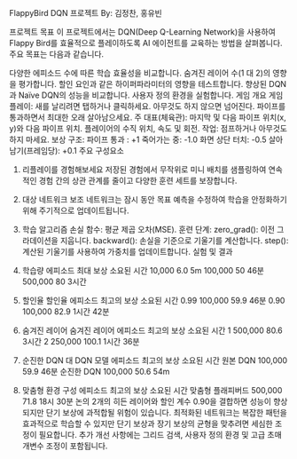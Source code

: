 FlappyBird DQN 프로젝트
By: 김정찬, 홍유빈

프로젝트 목표
이 프로젝트에서는 DQN(Deep Q-Learning Network)을 사용하여 Flappy Bird를 효율적으로 플레이하도록 AI 에이전트를 교육하는 방법을 살펴봅니다. 주요 목표는 다음과 같습니다.

다양한 에피소드 수에 따른 학습 효율성을 비교합니다.
숨겨진 레이어 수(1 대 2)의 영향을 평가합니다.
할인 요인과 같은 하이퍼파라미터의 영향을 테스트합니다.
향상된 DQN과 Naïve DQN의 성능을 비교합니다.
사용자 정의 환경을 실험합니다.
게임 개요
게임 플레이: 새를 날리려면 탭하거나 클릭하세요. 아무것도 하지 않으면 넘어진다. 파이프를 통과하면서 최대한 오래 살아남으세요.
주 대표(체육관):
마지막 및 다음 파이프 위치(x, y)와 다음 파이프 위치.
플레이어의 수직 위치, 속도 및 회전.
작업:
점프하거나 아무것도 하지 마세요.
보상 구조:
파이프 통과 : +1
죽어가는 중: -1.0
화면 상단 터치: -0.5
살아남기(프레임당): +0.1
주요 구성요소
1. 리플레이를 경험해보세요
저장된 경험에서 무작위로 미니 배치를 샘플링하여 연속적인 경험 간의 상관 관계를 줄이고 다양한 훈련 세트를 보장합니다.

2. 대상 네트워크
보조 네트워크는 잠시 동안 목표 예측을 수정하여 학습을 안정화하기 위해 주기적으로 업데이트됩니다.

3. 학습 알고리즘
손실 함수: 평균 제곱 오차(MSE).
훈련 단계:
zero_grad(): 이전 그라데이션을 지웁니다.
backward(): 손실을 기준으로 기울기를 계산합니다.
step(): 계산된 기울기를 사용하여 가중치를 업데이트합니다.
실험 및 결과
1. 학습량
에피소드	최대 보상	소요된 시간
10,000	6.0	5m
100,000	50	46분
500,000	80	3시간
2. 할인율
할인율	에피소드	최고의 보상	소요된 시간
0.99	100,000	59.9	46분
0.90	100,000	82.9	1시간 42분
3. 숨겨진 레이어
숨겨진 레이어	에피소드	최고의 보상	소요된 시간
1	500,000	80.6	3시간
2	250,000	100.1	1시간 36분
4. 순진한 DQN 대 DQN
모델	에피소드	최고의 보상	소요된 시간
원본 DQN	100,000	59.9	46분
순진한 DQN	100,000	50.6	54m
5. 맞춤형 환경
구성	에피소드	최고의 보상	소요된 시간
맞춤형 플래피버드	500,000	71.8	18시 30분
논의
2개의 히든 레이어와 할인 계수 0.90을 결합하면 성능이 향상되지만 단기 보상에 과적합될 위험이 있습니다.
최적화된 네트워크는 복잡한 패턴을 효과적으로 학습할 수 있지만 단기 보상과 장기 보상의 균형을 맞추려면 세심한 조정이 필요합니다.
추가 개선 사항에는 그리드 검색, 사용자 정의 환경 및 고급 초매개변수 조정이 포함됩니다.
